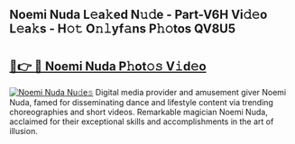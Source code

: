 ## Noemi Nuda L𝚎a𝚔ed N𝚞𝚍e - Part-V6H Vi𝚍𝚎o L𝚎a𝚔s - H𝚘𝚝 O𝚗𝚕yf𝚊ns P𝚑𝚘tos QV8U5

# <h2><a href="http://kf8m7c.oniu.top/?m=Noemi+Nuda">🔗👉 🔴 Noemi Nuda P𝚑ot𝚘𝚜 V𝚒d𝚎o</a></h2>

[![Noemi Nuda Nu𝚍e𝚜](https://i.imgur.com/0qMVB7G.gif)](http://kf8m7c.oniu.top/?m=Noemi+Nuda)
Digital media provider and amusement giver Noemi Nuda, famed for disseminating dance and lifestyle content via trending choreographies and short videos. Remarkable magician Noemi Nuda, acclaimed for their exceptional skills and accomplishments in the art of illusion.  
